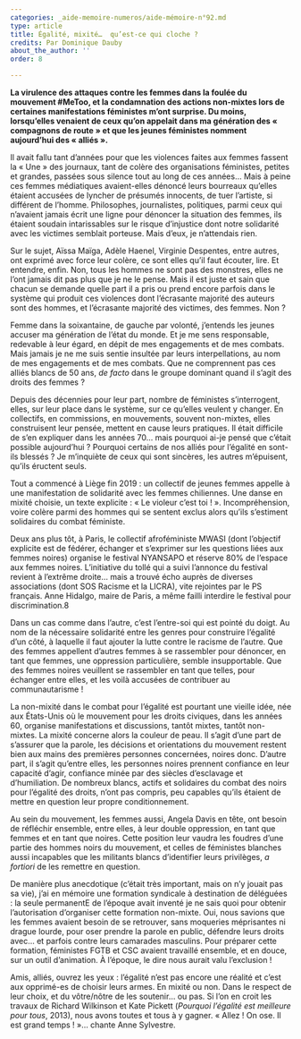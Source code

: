 ```yaml
---
categories: _aide-memoire-numeros/aide-mémoire-n°92.md
type: article
title: Égalité, mixité…  qu’est-ce qui cloche ?
credits: Par Dominique Dauby
about_the_author: ''
order: 8

---
```

**La virulence des attaques contre les femmes dans la foulée du mouvement #MeToo, et la condamnation des actions non-mixtes lors de certaines manifestations féministes m’ont surprise. Du moins, lorsqu’elles venaient de ceux qu’on appelait dans ma génération des « compagnons de route » et que les jeunes féministes nomment aujourd’hui des « alliés ».**

Il avait fallu tant d’années pour que les violences faites aux femmes fassent la « Une » des journaux, tant de colère des organisations féministes, petites et grandes, passées sous silence tout au long de ces années… Mais à peine ces femmes médiatiques avaient-elles dénoncé leurs bourreaux qu’elles étaient accusées de lyncher de présumés innocents, de tuer l’artiste, si différent de l’homme. Philosophes, journalistes, politiques, parmi ceux qui n’avaient jamais écrit une ligne pour dénoncer la situation des femmes, ils étaient soudain intarissables sur le risque d’injustice dont notre solidarité avec les victimes semblait porteuse. Mais d’eux, je n’attendais rien.

Sur le sujet, Aïssa Maïga, Adèle Haenel, Virginie Despentes, entre autres, ont exprimé avec force leur colère, ce sont elles qu’il faut écouter, lire. Et entendre, enfin. Non, tous les hommes ne sont pas des monstres, elles ne l’ont jamais dit pas plus que je ne le pense. Mais il est juste et sain que chacun se demande quelle part il a pris ou prend encore parfois dans le système qui produit ces violences dont l’écrasante majorité des auteurs sont des hommes, et l’écrasante majorité des victimes, des femmes. Non ?

Femme dans la soixantaine, de gauche par volonté, j’entends les jeunes accuser ma génération de l’état du monde. Et je me sens responsable, redevable à leur égard, en dépit de mes engagements et de mes combats. Mais jamais je ne me suis sentie insultée par leurs interpellations, au nom de mes engagements et de mes combats. Que ne comprennent pas ces alliés blancs de 50 ans, _de facto_ dans le groupe dominant quand il s’agit des droits des femmes ?

Depuis des décennies pour leur part, nombre de féministes s’interrogent, elles, sur leur place dans le système, sur ce qu’elles veulent y changer. En collectifs, en commissions, en mouvements, souvent non-mixtes, elles construisent leur pensée, mettent en cause leurs pratiques. Il était difficile de s’en expliquer dans les années 70… mais pourquoi ai-je pensé que c’était possible aujourd’hui ? Pourquoi certains de nos alliés pour l’égalité en sont-ils blessés ? Je m’inquiète de ceux qui sont sincères, les autres m’épuisent, qu’ils éructent seuls.

Tout a commencé à Liège fin 2019 : un collectif de jeunes femmes appelle à une manifestation de solidarité avec les femmes chiliennes. Une danse en mixité choisie, un texte explicite : « Le violeur c’est toi ! ». Incompréhension, voire colère parmi des hommes qui se sentent exclus alors qu’ils s’estiment solidaires du combat féministe.

Deux ans plus tôt, à Paris, le collectif afroféministe MWASI (dont l’objectif explicite est de fédérer, échanger et s’exprimer sur les questions liées aux femmes noires) organise le festival NYANSAPO et réserve 80% de l’espace aux femmes noires. L’initiative du tollé qui a suivi l’annonce du festival revient à l’extrême droite… mais a trouvé écho auprès de diverses associations (dont SOS Racisme et la LICRA), vite rejointes par le PS français. Anne Hidalgo, maire de Paris, a même failli interdire le festival pour discrimination.8

Dans un cas comme dans l’autre, c’est l’entre-soi qui est pointé du doigt. Au nom de la nécessaire solidarité entre les genres pour construire l’égalité d’un côté, à laquelle il faut ajouter la lutte contre le racisme de l’autre. Que des femmes appellent d’autres femmes à se rassembler pour dénoncer, en tant que femmes, une oppression particulière, semble insupportable. Que des femmes noires veuillent se rassembler en tant que telles, pour échanger entre elles, et les voilà accusées de contribuer au communautarisme !

La non-mixité dans le combat pour l’égalité est pourtant une vieille idée, née aux États-Unis où le mouvement pour les droits civiques, dans les années 60, organise manifestations et discussions, tantôt mixtes, tantôt non-mixtes. La mixité concerne alors la couleur de peau. Il s’agit d’une part de s’assurer que la parole, les décisions et orientations du mouvement restent bien aux mains des premières personnes concernées, noires donc. D’autre part, il s’agit qu’entre elles, les personnes noires prennent confiance en leur capacité d’agir, confiance minée par des siècles d’esclavage et d’humiliation. De nombreux blancs, actifs et solidaires du combat des noirs pour l’égalité des droits, n’ont pas compris, peu capables qu’ils étaient de mettre en question leur propre conditionnement.

Au sein du mouvement, les femmes aussi, Angela Davis en tête, ont besoin de réfléchir ensemble, entre elles, à leur double oppression, en tant que femmes et en tant que noires. Cette position leur vaudra les foudres d’une partie des hommes noirs du mouvement, et celles de féministes blanches aussi incapables que les militants blancs d’identifier leurs privilèges, _a fortiori_ de les remettre en question.

De manière plus anecdotique (c’était très important, mais on n’y jouait pas sa vie), j’ai en mémoire une formation syndicale à destination de déléguées : la seule permanentE de l’époque avait inventé je ne sais quoi pour obtenir l’autorisation d’organiser cette formation non-mixte. Oui, nous savions que les femmes avaient besoin de se retrouver, sans moqueries méprisantes ni drague lourde, pour oser prendre la parole en public, défendre leurs droits avec… et parfois contre leurs camarades masculins. Pour préparer cette formation, féministes FGTB et CSC avaient travaillé ensemble, et en douce, sur un outil d’animation. À l’époque, le dire nous aurait valu l’exclusion !

Amis, alliés, ouvrez les yeux : l’égalité n’est pas encore une réalité et c’est aux opprimé-es de choisir leurs armes. En mixité ou non. Dans le respect de leur choix, et du vôtre/nôtre de les soutenir… ou pas. Si l’on en croit les travaux de Richard Wilkinson et Kate Pickett (_Pourquoi l’égalité est meilleure pour tous_, 2013), nous avons toutes et tous à y gagner. « Allez ! On ose. Il est grand temps ! »… chante Anne Sylvestre.